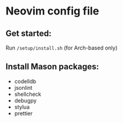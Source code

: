 # Neovim config file

## Get started:
Run `/setup/install.sh` (for Arch-based only)

## Install Mason packages:
* codelldb
* jsonlint
* shellcheck
* debugpy
* stylua
* prettier
